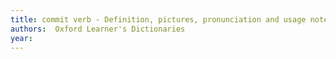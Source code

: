 ```yaml
---
title: commit verb - Definition, pictures, pronunciation and usage notes | Oxford Advanced Learner's Dictionary at OxfordLearnersDictionaries.com
authors:  Oxford Learner's Dictionaries
year: 
---
```



